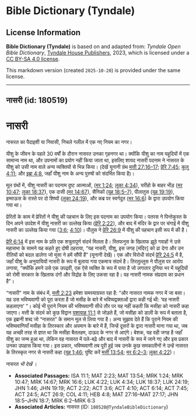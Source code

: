 # Bible Dictionary (Tyndale)

## License Information

**Bible Dictionary (Tyndale)** is based on and adapted from: _Tyndale Open Bible Dictionary_, [Tyndale House Publishers](https://tyndaleopenresources.com/), 2023, which is licensed under a [CC BY-SA 4.0 license](https://creativecommons.org/licenses/by-sa/4.0/legalcode.en).

This markdown version (created `2025-10-20`) is provided under the same license.



--------------------------------

## नासरी (id: 180519)

नासरी
=====

नासरत का पैदाइशी या निवासी, निचले गलील में एक नए नियम का नगर।

यीशु के जीवन के पहले 30 वर्षों के दौरान नासरत उनका गृहनगर था। क्योंकि यीशु का नाम यहूदियों में एक सामान्य नाम था, और उपनामों का प्रयोग नहीं किया जाता था, इसलिए शायद नासरी पदनाम ने नासरत के यीशु को उसी नाम वाले अन्य व्यक्तियों से भिन्न किया। (देखें यूनानी ग्रंथ [मत्ती 27:16–17](https://ref.ly/Matt27:16-Matt27:17); [प्रेरि 7:45](https://ref.ly/Acts7:45); [कुलु 4:11](https://ref.ly/Col4:11); और [इब्रा 4:8](https://ref.ly/Heb4:8), जहाँ यीशु नाम के अन्य पुरुषों को संदर्भित किया है)। 

मूल ग्रंथों में, यीशु नासरी का पदनाम दुष्ट आत्माओं, ([मर 1:24](https://ref.ly/Mark1:24); [लूका 4:34](https://ref.ly/Luke4:34)), यरीहो के बाहर भीड़ ([मर 10:47](https://ref.ly/Mark10:47); [लूका 18:37](https://ref.ly/Luke18:37)), एक दासी ([मर 14:67](https://ref.ly/Mark14:67)), सैनिकों ([यूह 18:5–7](https://ref.ly/John18:5-John18:7)), पीलातुस ([यूह 19:19](https://ref.ly/John19:19)), इम्माऊस के रास्ते पर दो शिष्यों ([लूका 24:19](https://ref.ly/Luke24:19)), और कब्र पर स्वर्गदूत ([मर 16:6](https://ref.ly/Mark16:6)) के द्वारा उपयोग किया गया था।

प्रेरितों के काम में प्रेरितों ने यीशु की पहचान के लिए इस पदनाम का उपयोग किया। पतरस ने पिन्तेकुस्त के दिन अपने उपदेश में यीशु नासरी का उल्लेख किया ([प्रेरि 2:22](https://ref.ly/Acts2:22)), और बाद में मंदिर के द्वार पर चंगाई में यीशु नासरी का उल्लेख किया गया ([3:6](https://ref.ly/Acts3:6); [4:10](https://ref.ly/Acts4:10))। पौलुस ने [प्रेरि 26:9](https://ref.ly/Acts26:9) में यीशु की पहचान इसी रूप में की है।

[प्रेरि 6:14](https://ref.ly/Acts6:14) में इस नाम के प्रति एक शत्रुतापूर्ण संदर्भ मिलता है। स्तिफनुस के खिलाफ झूठे गवाहों ने उसे महासभा के सामने यह कहते हुए दोषी ठहराया, “यह नासरी, यीशु, इस जगह \[मंदिर] को ढा देगा और उन रीतियों को बदल डालेगा जो मूसा ने हमें सौंपी हैं” (यूनानी देखें)। एक और विरोधी संदर्भ [प्रेरि 24:5](https://ref.ly/Acts24:5) में है, जहाँ यीशु के अनुयायियों नासरी के रूप में बुलाया गया एकमात्र संदर्भ है। तिरतुल्लुस ने पौलुस पर आरोप लगाया, “क्योंकि हमने उसे एक उपद्रवी, एक ऐसे व्यक्ति के रूप में पाया है जो लगातार दुनिया भर में यहूदियों को रोमी सरकार के खिलाफ दंगों और विद्रोह के लिए उकसा रहा है। वह नासरी नामक संप्रदाय का प्रधान है”। 

“नासरी” नाम के संबंध में, [मत्ती 2:23](https://ref.ly/Matt2:23) हमेशा समस्याग्रस्त रहा है: “और नासरत नामक नगर में जा बसा। यह उस भविष्यवाणी को पूरा करता है जो मसीह के बारे में भविष्यद्वक्ताओं द्वारा कही गई थी: ‘वह नासरी कहलाएगा’ ”। कोई भी पुराने नियम की भविष्यवाणी सीधे तौर पर यह नहीं कहती कि मसीहा को नासरी कहा जाएगा। मत्ती के संदर्भ को कुछ विद्वान [यशायाह 11:1](https://ref.ly/Isa11:1) से जोड़ते हैं, जो मसीहा को डाली के रूप में बताता है, एक इब्रानी शब्द जो “नासरत” के समान मूल से लिया गया है। अन्य सुझाव देते हैं कि पुराने नियम की भविष्यवाणियाँ मसीहा के तिरस्कार और अपमान के बारे में हैं, जिन्हें दूसरों के द्वारा नासरी माना गया था, जब यह अच्छी तरह से ज्ञात था कि मसीहा बैतलहम, दाऊद के नगर से आएंगे। बेशक, यह वही जगह है जहाँ यीशु का जन्म हुआ था, लेकिन वह नासरत में पले\-बढ़े और बाद में नासरी के रूप में जाने गए और इस प्रकार उनका उपहास किया गया। इस प्रकार, भविष्यवाणी तब पूरी हुई जब उनके कुछ समकालीनों ने उन्हें नासरत के तिरस्कृत नगर से नासरी कहा ([यूह 1:46](https://ref.ly/John1:46); पुष्टि करें [मत्ती 13:54](https://ref.ly/Matt13:54); [मर 6:2–3](https://ref.ly/Mark6:2-Mark6:3); [लूका 4:22](https://ref.ly/Luke4:22))। 

 नासरत *भी देखें* । 

* **Associated Passages:** ISA 11:1; MAT 2:23; MAT 13:54; MRK 1:24; MRK 10:47; MRK 14:67; MRK 16:6; LUK 4:22; LUK 4:34; LUK 18:37; LUK 24:19; JHN 1:46; JHN 19:19; ACT 2:22; ACT 3:6; ACT 4:10; ACT 6:14; ACT 7:45; ACT 24:5; ACT 26:9; COL 4:11; HEB 4:8; MAT 27:16–MAT 27:17; JHN 18:5–JHN 18:7; MRK 6:2–MRK 6:3
* **Associated Articles:** नासरत (ID: `180520@TyndaleBibleDictionary`)

